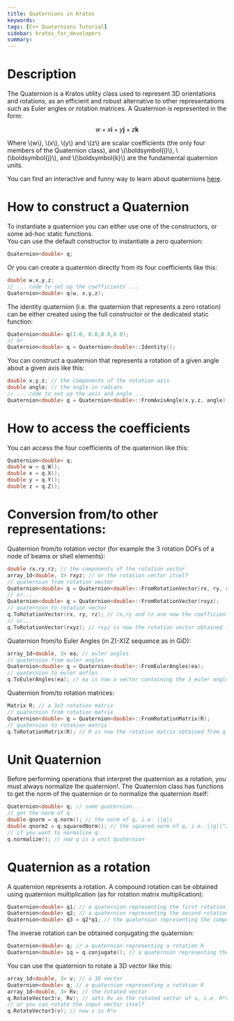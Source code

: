 ```yaml
---
title: Quaternions in Kratos
keywords: 
tags: [C++ Quaternions Tutorial]
sidebar: kratos_for_developers
summary: 
---
```


# Description
The Quaternion is a Kratos utility class used to represent 3D orientations and rotations, as an efficient and robust alternative to other representations such as Euler angles or rotation matrices. A Quaternion is represented in the form:

$$ w + x\boldsymbol{i} + y\boldsymbol{j} + z\boldsymbol{k} $$  

Where \\(w\\), \\(x\\), \\(y\\) and \\(z\\) are scalar coefficients (the only four members of the Quaternion class), and \\(\boldsymbol{i}\\), \\(\boldsymbol{j}\\), and \\(\boldsymbol{k}\\) are the fundamental quaternion units.

You can find an interactive and funny way to learn about quaternions [here](https://eater.net/quaternions).

# How to construct a Quaternion
To instantiate a quaternion you can either use one of the constructors, or some ad-hoc static functions.  
You can use the default constructor to instantiate a zero quaternion:

```cpp
Quaternion<double> q;
```

Or you can create a quaternion directly from its four coefficients like this:

```cpp
double w,x,y,z;
// ... code to set up the coefficients ...
Quaternion<double> q(w, x,y,z);
```

The identity quaternion (i.e. the quaternion that represents a zero rotation) can be either created using the full constructor or the dedicated static function:
```cpp
Quaternion<double> q(1.0, 0.0,0.0,0.0);
// or
Quaternion<double> q = Quaternion<double>::Identity();
```
You can construct a quaternion that represents a rotation of a given angle about a given axis like this:
```cpp
double x,y,z; // the components of the rotation axis
double angle; // the angle in radians
// ... code to set up the axis and angle ...
Quaternion<double> q = Quaternion<double>::FromAxisAngle(x,y,z, angle);
```
# How to access the coefficients
You can access the four coefficients of the quaternion like this:
```cpp
Quaternion<double> q;
double w = q.W();
double x = q.X();
double y = q.Y();
double z = q.Z();
```
# Conversion from/to other representations:
Quaternion from/to rotation vector (for example the 3 rotation DOFs of a node of beams or shell elements):
```cpp
double rx,ry,rz; // the components of the rotation vector
array_1d<double, 3> rxyz; // or the rotation vector itself
// quaternion from rotation vector
Quaternion<double> q = Quaternion<double>::FromRotationVector(rx, ry, rz); 
// or...
Quaternion<double> q = Quaternion<double>::FromRotationVector(rxyz);
// quaternion to rotation vector
q.ToRotationVector(rx, ry, rz); // rx,ry and rz are now the coefficient of the rotation vector obtained from q
// or...
q.ToRotationVector(rxyz); // rxyz is now the rotation vector obtained from q
```
Quaternion from/to Euler Angles (in Z(-X)Z sequence as in GiD):
```cpp
array_1d<double, 3> ea; // euler angles
// quaternion from euler angles
Quaternion<double> q = Quaternion<double>::FromEulerAngles(ea); 
// quaternion to euler anfles
q.ToEulerAngles(ea); // ea is now a vector containing the 3 euler angles
```
Quaternion from/to rotation matrices:
```cpp
Matrix R; // a 3x3 rotation matrix
// quaternion from rotation matrix
Quaternion<double> q = Quaternion<double>::FromRotationMatrix(R); 
// quaternion to rotation matrix
q.ToRotationMatrix(R); // R is now the rotation matrix obtained from q
```
# Unit Quaternion
Before performing operations that interpret the quaternion as a rotation, you must always normalize the quaternion!. The Quaternion class has functions to get the norm of the quaternion or to normalize the quaternion itself:
```cpp
Quaternion<double> q; // some quaternion...
// get the norm of q
double qnorm = q.norm(); // the norm of q, i.e. ||q||
double qnorm2 = q.squaredNorm(); // the squared norm of q, i.e. ||q||^2
// if you want to normalize q:
q.normalize(); // now q is a unit quaternion
```
# Quaternion as a rotation
A quaternion represents a rotation. A compound rotation can be obtained using quaternion multiplication (as for rotation matrix multiplication):
```cpp
Quaternion<double> q1; // a quaternion representing the first rotation R1
Quaternion<double> q2; // a quaternion representing the second rotation R2
Quaternion<double> q3 = q2*q1; // the quaternion representing the compound rotation R2*R1
```
The inverse rotation can be obtained conjugating the quaternion:
```cpp
Quaternion<double> q; // a quaternion representing a rotation R
Quaternion<double> iq = q.conjugate(); // a quaternion representing the inverse rotation = inverse(R) = transpose(R)
```
You can use the quaternion to rotate a 3D vector like this:
```cpp
array_1d<double, 3> v; // a 3D vector
Quaternion<double> q; // a quaternion representing a rotation R
array_1d<double, 3> Rv; // the rotated vector
q.RotateVector3(v, Rv); // sets Rv as the rotated vector of v, i.e. R*v
// or you can rotate the input vector itself
q.RotateVector3(v); // now v is R*v
```